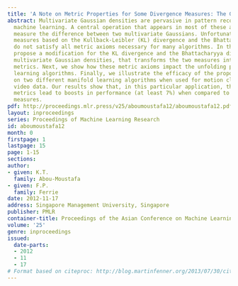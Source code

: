 ```yaml
---
title: 'A Note on Metric Properties for Some Divergence Measures: The Gaussian Case'
abstract: Multivariate Gaussian densities are pervasive in pattern recognition and
  machine learning. A central operation that appears in most of these areas is to
  measure the difference between two multivariate Gaussians. Unfortunately, traditional
  measures based on the Kullback-Leibler (KL) divergence and the Bhattacharyya distance
  do not satisfy all metric axioms necessary for many algorithms. In this paper we
  propose a modification for the KL divergence and the Bhattacharyya distance, for
  multivariate Gaussian densities, that transforms the two measures into distance
  metrics. Next, we show how these metric axioms impact the unfolding process of manifold
  learning algorithms. Finally, we illustrate the efficacy of the proposed metrics
  on two different manifold learning algorithms when used for motion clustering in
  video data. Our results show that, in this particular application, the new proposed
  metrics lead to boosts in performance (at least 7%) when compared to other divergence
  measures.
pdf: http://proceedings.mlr.press/v25/aboumoustafa12/aboumoustafa12.pdf
layout: inproceedings
series: Proceedings of Machine Learning Research
id: aboumoustafa12
month: 0
firstpage: 1
lastpage: 15
page: 1-15
sections: 
author:
- given: K.T.
  family: Abou-Moustafa
- given: F.P.
  family: Ferrie
date: 2012-11-17
address: Singapore Management University, Singapore
publisher: PMLR
container-title: Proceedings of the Asian Conference on Machine Learning
volume: '25'
genre: inproceedings
issued:
  date-parts:
  - 2012
  - 11
  - 17
# Format based on citeproc: http://blog.martinfenner.org/2013/07/30/citeproc-yaml-for-bibliographies/
---
```

